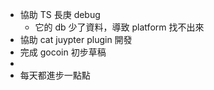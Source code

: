 - 協助 TS 長庚 debug
	- 它的 db 少了資料，導致 platform 找不出來
- 協助 cat juypter plugin 開發
- 完成 gocoin 初步草稿
-
- 每天都進步一點點